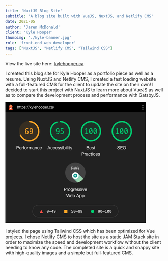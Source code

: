 ```yaml
---
title: 'NuxtJS Blog Site'
subtitle: 'A blog site built with VueJS, NuxtJS, and Netlify CMS'
date: 2021-05
author: 'Jaren McDonald'
client: 'Kyle Hooper'
thumbimg: './kyle-banner.jpg'
role: 'front-end web developer'
tags: ["NuxtJS", "Netlify CMS", "Tailwind CSS"]
---
```


View the live site here: [kylehooper.ca](https://www.kylehooper.ca/)

I created this blog site for Kyle Hooper as a portfolio piece as well as a resume. Using NuxtJS and Netlify CMS, I created a fast loading website with a full-featured CMS for the client to update the site on their own! I decided to start this project with NuxtJS to learn more about VueJS as well as to compare the development process and performance with GatsbyJS.

![My Google Lighthouse score](./overall-score.png)

I styled the page using Tailwind CSS which has been optimized for Vue projects. I chose Netlify CMS to host the site as a static JAM Stack site in order to maximize the speed and development workflow without the client needing to know any code. The completed site is a quick and snappy site with high-quality images and a simple but full-featured CMS.
